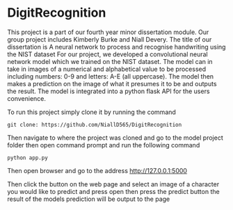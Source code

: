 # DigitRecognition
This project is a part of our fourth year minor dissertation module. 
Our group project includes Kimberly Burke and Niall Devery.
The title of our dissertation is A neural network to process and recognise handwriting using the NIST dataset
For our project, we developed a convolutional neural network model which we trained on the NIST 
dataset. The model can in take in images of a numerical and alphabetical value to be processed 
including numbers: 0-9 and letters: A-E (all uppercase). The model
then makes a prediction on the image of what it presumes it to be and outputs the result. The
model is integrated into a python flask API for the users convenience.

To run this project simply clone it by running the command 
```
git clone: https://github.com/NiallD565/DigitRecognition
```
Then navigate to where the project was cloned and go to the model project folder then open command prompt and run the following command
```
python app.py
```
Then open browser and go to the address http://127.0.0.1:5000

Then click the button on the web page and select an image of a character you would like to predict and press open then press the predict button the result of the models prediction will be output to the page
